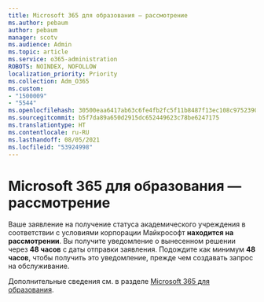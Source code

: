 ```yaml
---
title: Microsoft 365 для образования — рассмотрение
ms.author: pebaum
author: pebaum
manager: scotv
ms.audience: Admin
ms.topic: article
ms.service: o365-administration
ROBOTS: NOINDEX, NOFOLLOW
localization_priority: Priority
ms.collection: Adm_O365
ms.custom:
- "1500009"
- "5544"
ms.openlocfilehash: 30500eaa6417ab63c6fe4fb2fc5f11b8487f13ec108c9752390825a36e3adc6b
ms.sourcegitcommit: b5f7da89a650d2915dc652449623c78be6247175
ms.translationtype: HT
ms.contentlocale: ru-RU
ms.lasthandoff: 08/05/2021
ms.locfileid: "53924998"
---
```

# <a name="microsoft-365-for-education---under-review"></a>Microsoft 365 для образования — рассмотрение

Ваше заявление на получение статуса академического учреждения в соответствии с условиями корпорации Майкрософт **находится на рассмотрении**. Вы получите уведомление о вынесенном решении через **48 часов** с даты отправки заявления. Подождите как минимум **48 часов**, чтобы получить это уведомление, прежде чем создавать запрос на обслуживание.

Дополнительные сведения см. в разделе [Microsoft 365 для образования](https://www.microsoft.com/education/buy-license/microsoft365).
